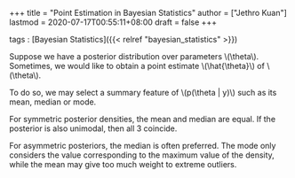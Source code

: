 +++
title = "Point Estimation in Bayesian Statistics"
author = ["Jethro Kuan"]
lastmod = 2020-07-17T00:55:11+08:00
draft = false
+++

tags
: [Bayesian Statistics]({{< relref "bayesian_statistics" >}})

Suppose we have a posterior distribution over parameters \\(\theta\\).
Sometimes, we would like to obtain a point estimate \\(\hat{\theta}\\) of
\\(\theta\\).

To do so, we may select a summary feature of \\(p(\theta | y)\\) such as
its mean, median or mode.

For symmetric posterior densities, the mean and median are equal. If
the posterior is also unimodal, then all 3 coincide.

For asymmetric posteriors, the median is often preferred. The mode
only considers the value corresponding to the maximum value of the
density, while the mean may give too much weight to extreme outliers.
